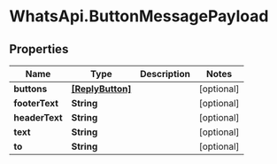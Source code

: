 # WhatsApi.ButtonMessagePayload

## Properties

Name | Type | Description | Notes
------------ | ------------- | ------------- | -------------
**buttons** | [**[ReplyButton]**](ReplyButton.md) |  | [optional] 
**footerText** | **String** |  | [optional] 
**headerText** | **String** |  | [optional] 
**text** | **String** |  | [optional] 
**to** | **String** |  | [optional] 


